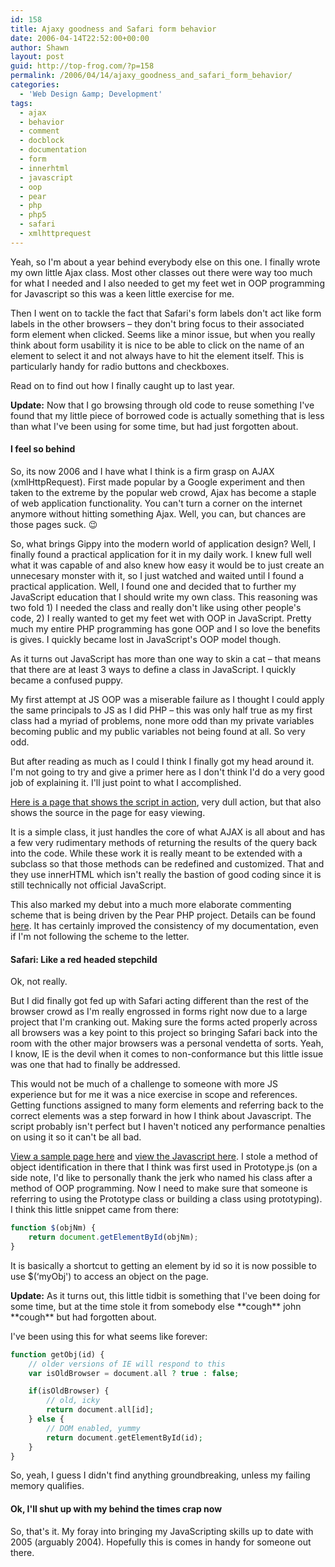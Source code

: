 ```yaml
---
id: 158
title: Ajaxy goodness and Safari form behavior
date: 2006-04-14T22:52:00+00:00
author: Shawn
layout: post
guid: http://top-frog.com/?p=158
permalink: /2006/04/14/ajaxy_goodness_and_safari_form_behavior/
categories:
  - 'Web Design &amp; Development'
tags:
  - ajax
  - behavior
  - comment
  - docblock
  - documentation
  - form
  - innerhtml
  - javascript
  - oop
  - pear
  - php
  - php5
  - safari
  - xmlhttprequest
---
```

Yeah, so I'm about a year behind everybody else on this one. I finally wrote my own little Ajax class. Most other classes out there were way too much for what I needed and I also needed to get my feet wet in OOP programming for Javascript so this was a keen little exercise for me.

Then I went on to tackle the fact that Safari's form labels don't act like form labels in the other browsers – they don't bring focus to their associated form element when clicked. Seems like a minor issue, but when you really think about form usability it is nice to be able to click on the name of an element to select it and not always have to hit the element itself. This is particularly handy for radio buttons and checkboxes.

Read on to find out how I finally caught up to last year.

**Update:** Now that I go browsing through old code to reuse something I've found that my little piece of borrowed code is actually something that is less than what I've been using for some time, but had just forgotten about.



#### I feel so behind

So, its now 2006 and I have what I think is a firm grasp on AJAX (xmlHttpRequest). First made popular by a Google experiment and then taken to the extreme by the popular web crowd, Ajax has become a staple of web application functionality. You can't turn a corner on the internet anymore without hitting something Ajax. Well, you can, but chances are those pages suck. 😉

So, what brings Gippy into the modern world of application design? Well, I finally found a practical application for it in my daily work. I knew full well what it was capable of and also knew how easy it would be to just create an unnecesary monster with it, so I just watched and waited until I found a practical application. Well, I found one and decided that to further my JavaScript education that I should write my own class. This reasoning was two fold 1) I needed the class and really don't like using other people's code, 2) I really wanted to get my feet wet with OOP in JavaScript. Pretty much my entire PHP programming has gone OOP and I so love the benefits is gives. I quickly became lost in JavaScript's OOP model though. 

As it turns out JavaScript has more than one way to skin a cat – that means that there are at least 3 ways to define a class in JavaScript. I quickly became a confused puppy.

My first attempt at JS OOP was a miserable failure as I thought I could apply the same principals to JS as I did PHP – this was only half true as my first class had a myriad of problems, none more odd than my private variables becoming public and my public variables not being found at all. So very odd.

But after reading as much as I could I think I finally got my head around it. I'm not going to try and give a primer here as I don't think I'd do a very good job of explaining it. I'll just point to what I accomplished.

[Here is a page that shows the script in action](/stuff/oop_ajax/), very dull action, but that also shows the source in the page for easy viewing.

It is a simple class, it just handles the core of what AJAX is all about and has a few very rudimentary methods of returning the results of the query back into the code. While these work it is really meant to be extended with a subclass so that those methods can be redefined and customized. That and they use innerHTML which isn't really the bastion of good coding since it is still technically not official JavaScript.

This also marked my debut into a much more elaborate commenting scheme that is being driven by the Pear PHP project. Details can be found [here](http://pear.php.net/manual/en/standards.sample.php). It has certainly improved the consistency of my documentation, even if I'm not following the scheme to the letter.

#### Safari: Like a red headed stepchild

Ok, not really.

But I did finally got fed up with Safari acting different than the rest of the browser crowd as I'm really engrossed in forms right now due to a large project that I'm cranking out. Making sure the forms acted properly across all browsers was a key point to this project so bringing Safari back into the room with the other major browsers was a personal vendetta of sorts. Yeah, I know, IE is the devil when it comes to non-conformance but this little issue was one that had to finally be addressed.

This would not be much of a challenge to someone with more JS experience but for me it was a nice exercise in scope and references. Getting functions assigned to many form elements and referring back to the correct elements was a step forward in how I think about Javascript. The script probably isn't perfect but I haven't noticed any performance penalties on using it so it can't be all bad.

[View a sample page here](/stuff/safari_forms/) and [view the Javascript here](/stuff/safari_forms/formScripts.js). I stole a method of object identification in there that I think was first used in Prototype.js (on a side note, I'd like to personally thank the jerk who named his class after a method of OOP programming. Now I need to make sure that someone is referring to using the Prototype class or building a class using prototyping). I think this little snippet came from there:

``` js
function $(objNm) {
    return document.getElementById(objNm);
}
```

It is basically a shortcut to getting an element by id so it is now possible to use $(&#8216;myObj') to access an object on the page.

**Update:** As it turns out, this little tidbit is something that I've been doing for some time, but at the time stole it from somebody else \*\*cough\*\* john \*\*cough\*\* but had forgotten about.

I've been using this for what seems like forever:

``` php
function getObj(id) {
    // older versions of IE will respond to this
    var isOldBrowser = document.all ? true : false;

    if(isOldBrowser) {
        // old, icky
        return document.all[id];
    } else {
        // DOM enabled, yummy
        return document.getElementById(id);
    }
}
```

So, yeah, I guess I didn't find anything groundbreaking, unless my failing memory qualifies.

#### Ok, I'll shut up with my behind the times crap now

So, that's it. My foray into bringing my JavaScripting skills up to date with 2005 (arguably 2004). Hopefully this is comes in handy for someone out there.